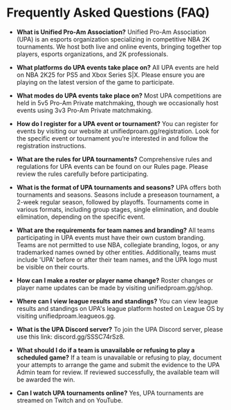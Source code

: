 # Frequently Asked Questions (FAQ)

- **What is Unified Pro-Am Association?**	Unified Pro-Am Association (UPA) is an esports organization specializing in competitive NBA 2K tournaments. We host both live and online events, bringing together top players, esports organizations, and 2K professionals.

- **What platforms do UPA events take place on?**	All UPA events are held on NBA 2K25 for PS5 and Xbox Series S|X. Please ensure you are playing on the latest version of the game to participate.

- **What modes do UPA events take place on?**	Most UPA competitions are held in 5v5 Pro-Am Private matchmaking, though we occasionally host events using 3v3 Pro-Am Private matchmaking.

- **How do I register for a UPA event or tournament?**	You can register for events by visiting our website at unifiedproam.gg/registration. Look for the specific event or tournament you’re interested in and follow the registration instructions.

- **What are the rules for UPA tournaments?**	Comprehensive rules and regulations for UPA events can be found on our Rules page. Please review the rules carefully before participating.

- **What is the format of UPA tournaments and seasons?**	UPA offers both tournaments and seasons. Seasons include a preseason tournament, a 2-week regular season, followed by playoffs. Tournaments come in various formats, including group stages, single elimination, and double elimination, depending on the specific event.

- **What are the requirements for team names and branding?**	All teams participating in UPA events must have their own custom branding. Teams are not permitted to use NBA, collegiate branding, logos, or any trademarked names owned by other entities. Additionally, teams must include 'UPA' before or after their team names, and the UPA logo must be visible on their courts.

- **How can I make a roster or player name change?**	Roster changes or player name updates can be made by visiting unifiedproam.gg/shop.

- **Where can I view league results and standings?**	You can view league results and standings on UPA's league platform hosted on League OS by visiting unifiedproam.leagueos.gg.

- **What is the UPA Discord server?**	To join the UPA Discord server, please use this link: discord.gg/SSSC74rSz8.

- **What should I do if a team is unavailable or refusing to play a scheduled game?**	If a team is unavailable or refusing to play, document your attempts to arrange the game and submit the evidence to the UPA Admin team for review. If reviewed successfully, the available team will be awarded the win.

- **Can I watch UPA tournaments online?**	Yes, UPA tournaments are streamed on Twitch and on YouTube.
